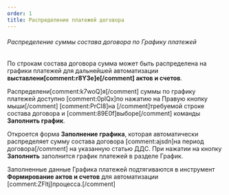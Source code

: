 ```yaml
---
order: 1
title: Распределение платежей договора
---
```


###### Распределение суммы состава договора по Графику платежей

По строкам состава договора сумма может быть распределена на графики платежей для дальнейшей автоматизации **выставлени[comment:r8Y3e]е[/comment] актов и счетов**.

Распределени[comment:k7woQ]я[/comment] суммы по графику платежей доступно [comment:0plQx]по нажатию на Правую кнопку мыши[/comment] [comment:PrCI8]на [/comment]требуемой строке состава договора и [comment:89E0f]выборе[/comment] команды **Заполнить график**.

Откроется форма **Заполнение графика**, которая автоматически распределяет сумму состава договора [comment:ajsdn]на период договора[/comment] на указанную статью ДДС. При нажатии на кнопку **Заполнить** заполнится график платежей в разделе График.

Заполненные данные Графика платежей подтягиваются в инструмент **Формирование актов и счетов** для автоматизации [comment:ZFltj]процесса.[/comment]



